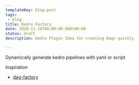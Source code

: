 ```yaml
---
templateKey: blog-post
tags: 
 - blog
title: Kedro Factory
date: 2020-11-16T06:00:00.000+00:00
status: draft
description: Kedro Plugin Idea for creating Dags quickly

---
```


Dynamically generate kedro pipelines with yaml or script

Inspiration

* [dag-factory](https://github.com/ajbosco/dag-factory)


